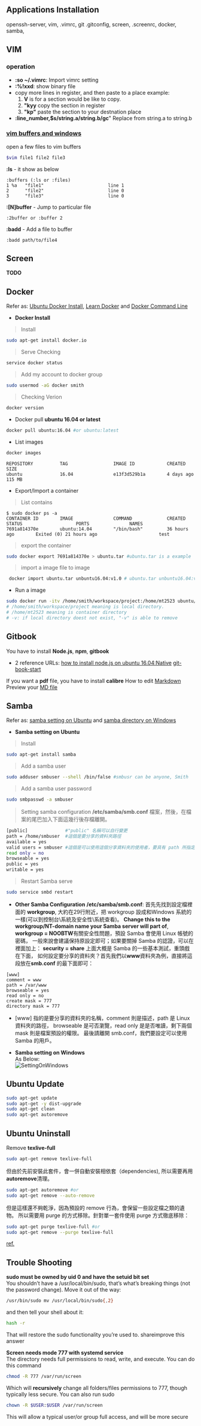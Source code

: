 ## Applications Installation
openssh-server, vim, .vimrc, git .gitconfig, screen, .screenrc, docker, samba,

## VIM
### operation
+ **:so ~/.vimrc**: Import vimrc setting
+ **:%!xxd**: show binary file
+ copy more lines in register, and then paste to a place
  example:
  1. **V** is for a section would be like to copy.
  2. **"kyy** copy the section in register
  3. **"kp"** paste the section to your destnation place
+ **:line_number,$s/string.a/string.b/gc**" Replace from string.a to string.b

### [vim buffers and windows](https://www.openfoundry.org/tw/tech-column/2383-vim--buffers-and-windows)
open a few files to vim buffers
```bash
$vim file1 file2 file3
```
**:ls** - it show as below
```text
:buffers (:ls or :files)
1 %a   "file1"                        line 1
2      "file2"                        line 0
3      "file3"                        line 0
```
**:[N]buffer** - Jump to particular file
```text
:2buffer or :buffer 2
```
**:badd** - Add a file to buffer
```text
:badd path/to/file4
```
## Screen
**TODO**

## Docker
Refer as:
[Ubuntu Docker Install](https://blog.gtwang.org/virtualization/ubuntu-linux-install-docker-tutorial/), [Learn Docker](https://blog.gtwang.org/virtualization/ubuntu-linux-install-docker-tutorial/) and [Docker Command Line](https://docs.docker.com/engine/reference/commandline/docker/)

+ **Docker Install**
> Install
```bash
sudo apt-get install docker.io
```
> Serve Checking
```bash
service docker status
```
> Add my account to docker group
```bash
sudo usermod -aG docker smith
```
> Checking Verion
```bash
docker version
```

+ Docker pull **ubuntu 16.04 or latest**
```bash
docker pull ubuntu:16.04 #or ubuntu:latest
```

+ List images
```bash
docker images
```
```text
REPOSITORY          TAG                 IMAGE ID            CREATED             SIZE
ubuntu              16.04               e13f3d529b1a        4 days ago          115 MB
```

+ Export/Import a container
> List contains
```text
$ sudo docker ps -a
CONTAINER ID        IMAGE               COMMAND             CREATED             STATUS                    PORTS               NAMES
7691a814370e        ubuntu:14.04        "/bin/bash"         36 hours ago        Exited (0) 21 hours ago                       test
```
> export the container
```bash
sudo docker export 7691a814370e > ubuntu.tar #ubuntu.tar is a example
```
> import a image file to image
```bash
 docker import ubuntu.tar unbuntu16.04:v1.0 # ubuntu.tar unbuntu16.04:v1.0 is a example
```

+ Run a image
```bash
sudo docker run -itv /home/smith/workspace/project:/home/mt2523 ubuntu/14.04:linkit_gfx bash
# /home/smith/workspace/project meaning is local directory.
# /home/mt2523 meaning is container directory
# -v: if local directory doest not exist, "-v" is able to remove
```

## Gitbook
You have to install **Node.js**, **npm**, **gitbook**
+ 2 reference URLs:
[how to install node.js on ubuntu 16.04:Native](https://www.digitalocean.com/community/tutorials/how-to-install-node-js-on-ubuntu-16-04)
[git-book-start](http://samwhelp.github.io/blog/read/platform/gitbook/start/)

If you want a **pdf** file, you have to install **calibre**
How to edit [Markdown](https://markdown.tw/#em)
Preview your [MD file](https://stackedit.io/app#)

## Samba
Refer as:
[samba setting on Ubuntu](https://www.arthurtoday.com/2015/04/ubuntu-server-share-folder-samba.html) and [samba directory on Windows](https://noob.tw/samba/)

+ **Samba setting on Ubuntu**
> Install
```bash
sudo apt-get install samba
```
> Add a samba user
```bash
sudo adduser smbuser --shell /bin/false #smbusr can be anyone, Smith
```
> Add a samba user password
```bash
sudo smbpasswd -a smbuser
```
> Setting samba configuration **/etc/samba/smb.conf** 檔案，然後，在檔案的尾巴加入下面這幾行後存檔離開。
```bash
[public]              #"public" 名稱可以自行變更
path = /home/smbuser  #這個是要分享的資料夾路徑
available = yes
valid users = smbuser #這個是可以使用這個分享資料夾的使用者，要具有 path 所指定的路徑的權限才行
read only = no
browseable = yes
public = yes
writable = yes
```
> Restart Samba serve
```bash
sudo service smbd restart
```
+ **Other Samba Configuration**
**/etc/samba/smb.conf**:
首先先找到設定檔裡面的 **workgroup**, 大約在29行附近，把 workgroup
設成和Windows 系統的一樣(可以到控制台\系統及安全性\系統查看)。
**Change this to the workgroup/NT-domain name your Samba server will part of**,
**workgroup = NOOBTW**有關安全性問題，預設 Samba 會使用 Linux 帳號的密碼，
一般來說會建議保持原設定即可；如果要關掉 Samba 的認證，可以在裡面加上：
**security = share** 上面大概是 Samba 的一些基本測試，重頭戲在下面，
如何設定要分享的資料夾？首先我們以**www**資料夾為例，直接將這段放在**smb.conf**
的最下面即可：
```text
[www]
comment = www
path = /var/www
browseable = yes
read only = no
create mask = 777
directory mask = 777
```
+ [www] 指的是要分享的資料夾的名稱，comment 則是描述，path 是 Linux 資料夾的路徑，
browseable 是可否瀏覽，read only 是是否唯讀，剩下兩個 mask 則是檔案預設的權限。
最後請離開 smb.conf，我們要設定可以使用 Samba 的用戶。

+ **Samba setting on Windows**  <br>
As Below:  <br>
![SettingOnWindows](samba_setting_windows.jpg)

## Ubuntu Update
```bash
sudo apt-get update
sudo apt-get -y dist-upgrade
sudo apt-get clean
sudo apt-get autoremove
```

## Ubuntu Uninstall
Remove **texlive-full**
```bash
sudo apt-get remove texlive-full
```
但由於先前安裝此套件，會一併自動安裝相依套（dependencies),
所以需要再用**autoremove**清理。

```bash
sudo apt-get autoremove #or
sudo apt-get remove --auto-remove
```
但是這樣還不夠乾淨，因為預設的 remove 行為，會保留一些設定檔之類的遺物。
所以需要用 purge 的方式移除。針對單一套件使用 purge 方式徹底移除：
```bash
sudo apt-get purge texlive-full #or
sudo apt-get remove --purge texlive-full
```
[ref.](http://blog.lyhdev.com/2013/01/ubuntu-linux-apt-get.html)

## Trouble Shooting
**sudo must be owned by uid 0 and have the setuid bit set**  <br>
You shouldn’t have a /usr/local/bin/sudo,
that’s what’s breaking things (not the password change). Move it out of the way:
```bash
/usr/bin/sudo mv /usr/local/bin/sudo{,2}
```
and then tell your shell about it:
```bash
hash -r
```
That will restore the sudo functionality you’re used to. shareimprove this answer

**Screen needs mode 777 with systemd service**  <br>
The directory needs full permissions to read, write, and execute.
You can do this command
```bash
chmod -R 777 /var/run/screen
```
Which will **recursively** change all folders/files permissions to 777,
though typically less secure.
You can also run sudo
```bash
chown -R $USER:$USER /var/run/screen
```
This will allow a typical user/or group full access, and will be more secure

####

####



